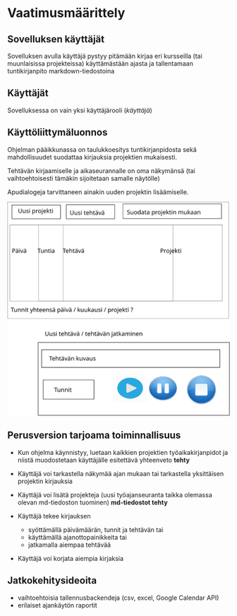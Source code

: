 # Vaatimusmäärittely


## Sovelluksen käyttäjät

Sovelluksen avulla käyttäjä pystyy pitämään kirjaa eri kursseilla (tai muunlaisissa projekteissa) käyttämästään ajasta ja tallentamaan tuntikirjanpito markdown-tiedostoina

## Käyttäjät

Sovelluksessa on vain yksi käyttäjärooli (*käyttäjä*)

## Käyttöliittymäluonnos

Ohjelman pääikkunassa on taulukkoesitys tuntikirjanpidosta sekä mahdollisuudet suodattaa kirjauksia projektien mukaisesti.

Tehtävän kirjaamiselle ja aikaseurannalle on oma näkymänsä (tai vaihtoehtoisesti tämäkin sijoitetaan samalle näytölle)

Apudialogeja tarvittaneen ainakin uuden projektin lisäämiselle.

![Käyttöliittymä](kayttoliittyma.svg)

## Perusversion tarjoama toiminnallisuus

- Kun ohjelma käynnistyy, luetaan kaikkien projektien työaikakirjanpidot ja niistä muodostetaan käyttäjälle esitettävä yhteenveto **tehty**
- Käyttäjä voi tarkastella näkymää ajan mukaan tai tarkastella yksittäisen projektin kirjauksia
- Käyttäjä voi lisätä projekteja (uusi työajanseuranta taikka olemassa olevan md-tiedoston tuominen) **md-tiedostot tehty**

- Käyttäjä tekee kirjauksen
  - syöttämällä päivämäärän, tunnit ja tehtävän tai
  - käyttämällä ajanottopainikkeita tai
  - jatkamalla aiempaa tehtävää

- Käyttäjä voi korjata aiempia kirjaksia


## Jatkokehitysideoita

- vaihtoehtoisia tallennusbackendeja (csv, excel, Google Calendar API)
- erilaiset ajankäytön raportit

